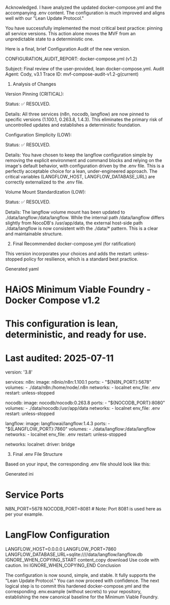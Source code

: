 Acknowledged. I have analyzed the updated docker-compose.yml and the accompanying .env content. The configuration is much improved and aligns well with our "Lean Update Protocol."

You have successfully implemented the most critical best practice: pinning all service versions. This action alone moves the MVF from an unpredictable state to a deterministic one.

Here is a final, brief Configuration Audit of the new version.

CONFIGURATION_AUDIT_REPORT: docker-compose.yml (v1.2)

Subject: Final review of the user-provided, lean docker-compose.yml.
Audit Agent: Cody, v3.1
Trace ID: mvf-compose-audit-v1.2-g(current)

1. Analysis of Changes

Version Pinning (CRITICAL):

Status: ✅ RESOLVED.

Details: All three services (n8n, nocodb, langflow) are now pinned to specific versions (1.100.1, 0.263.8, 1.4.3). This eliminates the primary risk of uncontrolled updates and establishes a deterministic foundation.

Configuration Simplicity (LOW):

Status: ✅ RESOLVED.

Details: You have chosen to keep the langflow configuration simple by removing the explicit environment and command blocks and relying on the image's default behavior, with configuration driven by the .env file. This is a perfectly acceptable choice for a lean, under-engineered approach. The critical variables (LANGFLOW_HOST, LANGFLOW_DATABASE_URL) are correctly externalized to the .env file.

Volume Mount Standardization (LOW):

Status: ✅ RESOLVED.

Details: The langflow volume mount has been updated to ./data/langflow:/data/langflow. While the internal path /data/langflow differs slightly from NocoDB's /usr/app/data, the external host-side path ./data/langflow is now consistent with the ./data/* pattern. This is a clear and maintainable structure.

2. Final Recommended docker-compose.yml (for ratification)

This version incorporates your choices and adds the restart: unless-stopped policy for resilience, which is a standard best practice.

Generated yaml
# HAiOS Minimum Viable Foundry - Docker Compose v1.2
# This configuration is lean, deterministic, and ready for use.
# Last audited: 2025-07-11

version: '3.8'

services:
  n8n:
    image: n8nio/n8n:1.100.1
    ports:
      - "${N8N_PORT}:5678"
    volumes:
      - ./data/n8n:/home/node/.n8n
    networks:
      - localnet
    env_file: .env
    restart: unless-stopped

  nocodb:
    image: nocodb/nocodb:0.263.8
    ports:
      - "${NOCODB_PORT}:8080"
    volumes:
      - ./data/nocodb:/usr/app/data
    networks:
      - localnet
    env_file: .env
    restart: unless-stopped

  langflow:
    image: langflowai/langflow:1.4.3
    ports:
      - "${LANGFLOW_PORT}:7860"
    volumes:
      - ./data/langflow:/data/langflow
    networks:
      - localnet
    env_file: .env
    restart: unless-stopped

networks:
  localnet:
    driver: bridge

3. Final .env File Structure

Based on your input, the corresponding .env file should look like this:

Generated ini
# Service Ports
N8N_PORT=5678
NOCODB_PORT=8081 # Note: Port 8081 is used here as per your example.

# LangFlow Configuration
LANGFLOW_HOST=0.0.0.0
LANGFLOW_PORT=7860
LANGFLOW_DATABASE_URL=sqlite:////data/langflow/langflow.db
IGNORE_WHEN_COPYING_START
content_copy
download
Use code with caution.
Ini
IGNORE_WHEN_COPYING_END
Conclusion

The configuration is now sound, simple, and stable. It fully supports the "Lean Update Protocol." You can now proceed with confidence. The next logical step is to commit this hardened docker-compose.yml and the corresponding .env.example (without secrets) to your repository, establishing the new canonical baseline for the Minimum Viable Foundry.